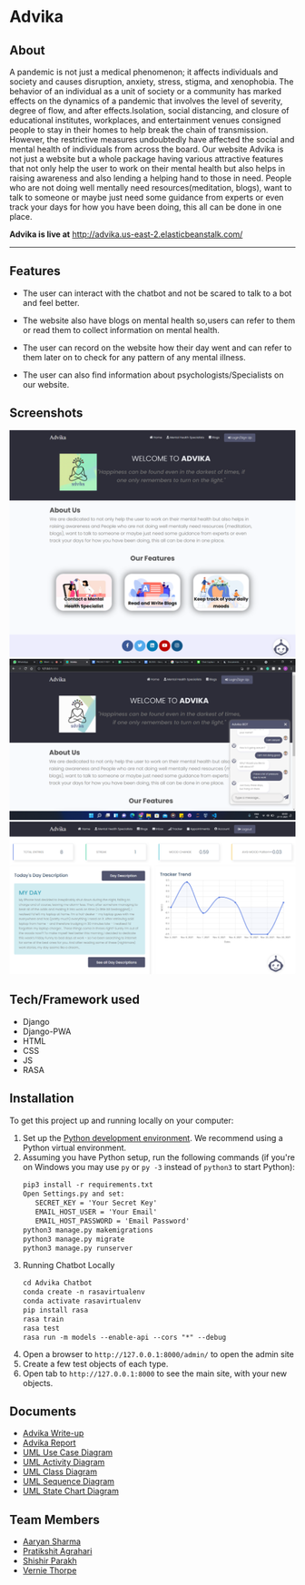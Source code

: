 # Advika
## About
A pandemic is not just a medical phenomenon; it affects individuals and society and causes disruption, anxiety, stress, stigma, and xenophobia. The behavior of an individual as a unit of society or a community has marked effects on the dynamics of a pandemic that involves the level of severity, degree of flow, and after effects.Isolation, social distancing, and closure of educational institutes, workplaces, and entertainment venues consigned people to stay in their homes to help break the chain of transmission. However, the restrictive measures undoubtedly have affected the social and mental health of individuals from across the board. Our website Advika is not just a website but a whole package having various attractive features that not only help the user to work on their mental health but also helps in raising awareness and also lending a helping hand to those in need. People who are not doing well mentally need resources(meditation, blogs), want to talk to someone or maybe just need some guidance from experts or even track your days for how you have been doing, this all can be done in one place.

 **Advika is live at** http://advika.us-east-2.elasticbeanstalk.com/
***

## Features

- The user can interact 
with the chatbot and not 
be scared to talk to a bot 
and feel better.

- The website also have blogs on
mental health so,users can refer 
 to them or read them to collect 
information on mental health.

- The user can record on the website 
how their day went and can refer 
to them later on to check for any 
pattern of any mental illness.


- The user can also find information 
about psychologists/Specialists on 
our website.

## Screenshots

![Home Page](https://github.com/Advika-Minor-Project/Advika/blob/main/Screenshots/Home.png)
![Chatbot](https://github.com/Advika-Minor-Project/Advika/blob/main/Screenshots/Chatbot/Screenshot%20(911).png)
![Tracker](https://github.com/Advika-Minor-Project/Advika/blob/main/Screenshots/Tracker.png)

## Tech/Framework used

- Django
- Django-PWA
- HTML
- CSS
- JS
- RASA

## Installation
To get this project up and running locally on your computer:
1. Set up the [Python development environment](https://developer.mozilla.org/en-US/docs/Learn/Server-side/Django/development_environment).
   We recommend using a Python virtual environment.
1. Assuming you have Python setup, run the following commands (if you're on Windows you may use `py` or `py -3` instead of `python3` to start Python):
   ```
   pip3 install -r requirements.txt
   Open Settings.py and set:
      SECRET_KEY = 'Your Secret Key'
      EMAIL_HOST_USER = 'Your Email'
      EMAIL_HOST_PASSWORD = 'Email Password'
   python3 manage.py makemigrations
   python3 manage.py migrate
   python3 manage.py runserver
   ```
1. Running Chatbot Locally
   ```
   cd Advika Chatbot
   conda create -n rasavirtualenv
   conda activate rasavirtualenv
   pip install rasa
   rasa train
   rasa test
   rasa run -m models --enable-api --cors "*" --debug
   ```
1. Open a browser to `http://127.0.0.1:8000/admin/` to open the admin site
1. Create a few test objects of each type.
1. Open tab to `http://127.0.0.1:8000` to see the main site, with your new objects.

## Documents
- [Advika Write-up](https://github.com/Advika-Minor-Project/SE-Submissions/blob/main/Updated%20ADVIKA-%20A%20MENTAL%20HEALTH%20WEBSITE.pdf)
- [Advika Report](https://github.com/Advika-Minor-Project/SE-Submissions/blob/main/Project%20Report.pdf)
- [UML Use Case Diagram](https://github.com/Advika-Minor-Project/SE-Submissions/blob/main/Updated%20Advika%20UML_USE_CASE_DIAGRAM.pdf)
- [UML Activity Diagram](https://github.com/Advika-Minor-Project/SE-Submissions/blob/main/Updated%20Advika%20Activity%20Diagram.pdf)
- [UML Class Diagram](https://github.com/Advika-Minor-Project/SE-Submissions/blob/main/Advika%20Class%20Diagram.pdf)
- [UML Sequence Diagram](https://github.com/Advika-Minor-Project/SE-Submissions/blob/main/Advika%20Sequence%20Diagram.pdf)
- [UML State Chart Diagram](https://github.com/Advika-Minor-Project/SE-Submissions/blob/main/Advika_UML_State%20Chart%20Diagram.pdf)

## Team Members
- [Aaryan Sharma](https://github.com/Aaryan8751)
- [Pratikshit Agrahari](https://github.com/Pratikshit09)
- [Shishir Parakh](https://github.com/shishir-code)
- [Vernie Thorpe](https://github.com/VernieThorpe)
